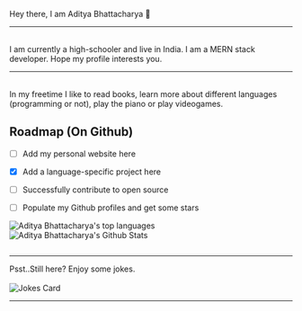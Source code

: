 Hey there, I am Aditya Bhattacharya 👋
<hr><br>
I am currently a high-schooler and live in India. I am a MERN stack developer. Hope my profile interests you.
<hr><br>
In my freetime I like to read books, learn more about different languages (programming or not), play the piano or play videogames. 
<br>



## Roadmap (On Github)
- [ ] Add my personal website here
- [x] Add a language-specific project here
- [ ] Successfully contribute to open source
- [ ] Populate my Github profiles and get some stars


<img src="https://github-readme-stats.vercel.app/api/top-langs/?username=AdityaBhattacharya1&theme=react" alt="Aditya Bhattacharya's top languages">

<img align="center" src="https://github-readme-stats.vercel.app/api?username=AdityaBhattacharya1&show_icons=true&line_height=27&v=5&theme=react" alt="Aditya Bhattacharya's Github Stats" />


<a href="https://github.com/AdityaBhattacharya1/Travel-Agency-Sample"><img align="center" src="https://github-readme-stats.vercel.app/api/pin/?username=AdityaBhattacharya1&repo=Travel-Agency-Sample&theme=react" alt="" />
</a>


<hr>
  Psst..Still here? Enjoy some jokes.
<br><br>
<img src="https://readme-jokes.vercel.app/api?theme=react&qcolor=%5FD4F4&acolor=%FFF&borderColor=%20232A&textColor=%5FD4F4&textColor=%FFF" alt="Jokes Card" />

<hr>

